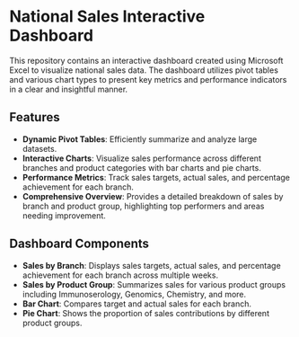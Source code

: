 # National Sales Interactive Dashboard

This repository contains an interactive dashboard created using Microsoft Excel to visualize national sales data. The dashboard utilizes pivot tables and various chart types to present key metrics and performance indicators in a clear and insightful manner.

## Features
- **Dynamic Pivot Tables**: Efficiently summarize and analyze large datasets.
- **Interactive Charts**: Visualize sales performance across different branches and product categories with bar charts and pie charts.
- **Performance Metrics**: Track sales targets, actual sales, and percentage achievement for each branch.
- **Comprehensive Overview**: Provides a detailed breakdown of sales by branch and product group, highlighting top performers and areas needing improvement.

## Dashboard Components
- **Sales by Branch**: Displays sales targets, actual sales, and percentage achievement for each branch across multiple weeks.
- **Sales by Product Group**: Summarizes sales for various product groups including Immunoserology, Genomics, Chemistry, and more.
- **Bar Chart**: Compares target and actual sales for each branch.
- **Pie Chart**: Shows the proportion of sales contributions by different product groups.
